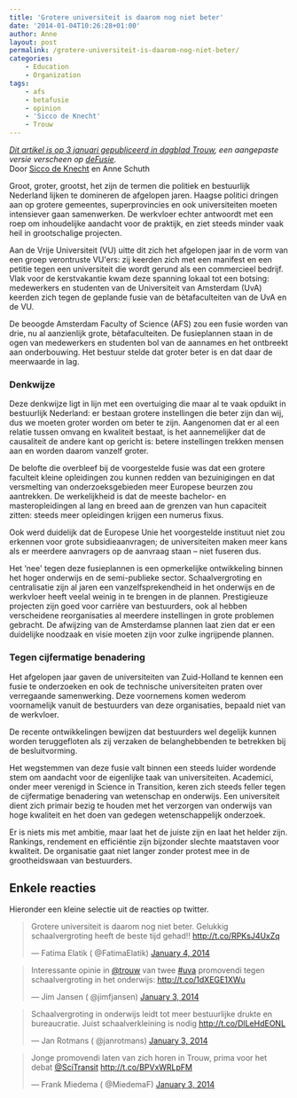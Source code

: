 ```yaml
---
title: 'Grotere universiteit is daarom nog niet beter'
date: '2014-01-04T10:26:28+01:00'
author: Anne
layout: post
permalink: /grotere-universiteit-is-daarom-nog-niet-beter/
categories:
    - Education
    - Organization
tags:
    - afs
    - betafusie
    - opinion
    - 'Sicco de Knecht'
    - Trouw
---
```


*[Dit artikel is op 3 januari gepubliceerd in dagblad Trouw](http://bit.ly/Ko0FaA), een aangepaste versie verscheen
op [deFusie](http://defusie.net/fusie-uva-en-vu-was-grootheidswaan/).*  
Door [Sicco de Knecht](http://siccodeknecht.wordpress.com/) en Anne Schuth

Groot, groter, grootst, het zijn de termen die politiek en bestuurlijk Nederland lijken te domineren de afgelopen jaren.
Haagse politici dringen aan op grotere gemeentes, superprovincies en ook universiteiten moeten intensiever gaan
samenwerken. De werkvloer echter antwoordt met een roep om inhoudelijke aandacht voor de praktijk, en ziet steeds minder
vaak heil in grootschalige projecten.

Aan de Vrije Universiteit (VU) uitte dit zich het afgelopen jaar in de vorm van een groep verontruste VU'ers: zij
keerden zich met een manifest en een petitie tegen een universiteit die wordt gerund als een commercieel bedrijf. Vlak
voor de kerstvakantie kwam deze spanning lokaal tot een botsing: medewerkers en studenten van de Universiteit van
Amsterdam (UvA) keerden zich tegen de geplande fusie van de bètafaculteiten van de UvA en de VU.

De beoogde Amsterdam Faculty of Science (AFS) zou een fusie worden van drie, nu al aanzienlijk grote, bètafaculteiten.
De fusieplannen staan in de ogen van medewerkers en studenten bol van de aannames en het ontbreekt aan onderbouwing. Het
bestuur stelde dat groter beter is en dat daar de meerwaarde in lag.

### Denkwijze

Deze denkwijze ligt in lijn met een overtuiging die maar al te vaak opduikt in bestuurlijk Nederland: er bestaan grotere
instellingen die beter zijn dan wij, dus we moeten groter worden om beter te zijn. Aangenomen dat er al een relatie
tussen omvang en kwaliteit bestaat, is het aannemelijker dat de causaliteit de andere kant op gericht is: betere
instellingen trekken mensen aan en worden daarom vanzelf groter.

De belofte die overbleef bij de voorgestelde fusie was dat een grotere faculteit kleine opleidingen zou kunnen redden
van bezuinigingen en dat versmelting van onderzoeksgebieden meer Europese beurzen zou aantrekken. De werkelijkheid is
dat de meeste bachelor- en masteropleidingen al lang en breed aan de grenzen van hun capaciteit zitten: steeds meer
opleidingen krijgen een numerus fixus.

Ook werd duidelijk dat de Europese Unie het voorgestelde instituut niet zou erkennen voor grote subsidieaanvragen; de
universiteiten maken meer kans als er meerdere aanvragers op de aanvraag staan – niet fuseren dus.

Het ‘nee' tegen deze fusieplannen is een opmerkelijke ontwikkeling binnen het hoger onderwijs en de semi-publieke
sector. Schaalvergroting en centralisatie zijn al jaren een vanzelfsprekendheid in het onderwijs en de werkvloer heeft
veelal weinig in te brengen in de plannen. Prestigieuze projecten zijn goed voor carrière van bestuurders, ook al hebben
verscheidene reorganisaties al meerdere instellingen in grote problemen gebracht. De afwijzing van de Amsterdamse
plannen laat zien dat er een duidelijke noodzaak en visie moeten zijn voor zulke ingrijpende plannen.

### Tegen cijfermatige benadering

Het afgelopen jaar gaven de universiteiten van Zuid-Holland te kennen een fusie te onderzoeken en ook de technische
universiteiten praten over verregaande samenwerking. Deze voornemens komen wederom voornamelijk vanuit de bestuurders
van deze organisaties, bepaald niet van de werkvloer.

De recente ontwikkelingen bewijzen dat bestuurders wel degelijk kunnen worden teruggefloten als zij verzaken de
belanghebbenden te betrekken bij de besluitvorming.

Het wegstemmen van deze fusie valt binnen een steeds luider wordende stem om aandacht voor de eigenlijke taak van
universiteiten. Academici, onder meer verenigd in Science in Transition, keren zich steeds feller tegen de cijfermatige
benadering van wetenschap en onderwijs. Een universiteit dient zich primair bezig te houden met het verzorgen van
onderwijs van hoge kwaliteit en het doen van gedegen wetenschappelijk onderzoek.

Er is niets mis met ambitie, maar laat het de juiste zijn en laat het helder zijn. Rankings, rendement en efficiëntie
zijn bijzonder slechte maatstaven voor kwaliteit. De organisatie gaat niet langer zonder protest mee in de
grootheidswaan van bestuurders.

## Enkele reacties

Hieronder een kleine selectie uit de reacties op twitter.

> Grotere universiteit is daarom nog niet beter. Gelukkig schaalvergroting heeft de beste tijd
> gehad!! <http://t.co/RPKsJ4UxZq>
>
> — Fatima Elatik (
> @FatimaElatik) [January 4, 2014](https://twitter.com/FatimaElatik/status/419375443251560448?ref_src=twsrc%5Etfw)


> Interessante opinie in [@trouw](https://twitter.com/trouw?ref_src=twsrc%5Etfw) van
> twee [\#uva](https://twitter.com/hashtag/uva?src=hash&ref_src=twsrc%5Etfw) promovendi tegen schaalvergroting in het
> onderwijs: <http://t.co/1dXEGE1XWu>
>
> — Jim Jansen (
> @jimfjansen) [January 3, 2014](https://twitter.com/jimfjansen/status/419187443892363265?ref_src=twsrc%5Etfw)

> Schaalvergroting in onderwijs leidt tot meer bestuurlijke drukte en bureaucratie. Juist schaalverkleining is
> nodig <http://t.co/DlLeHdEONL>
>
> — Jan Rotmans (
> @janrotmans) [January 3, 2014](https://twitter.com/janrotmans/status/419081910594580480?ref_src=twsrc%5Etfw)

> Jonge promovendi laten van zich horen in Trouw, prima voor het
> debat [@SciTransit](https://twitter.com/SciTransit?ref_src=twsrc%5Etfw) <http://t.co/BPVxWRLpFM>
>
> — Frank Miedema (
> @MiedemaF) [January 3, 2014](https://twitter.com/MiedemaF/status/419210500661346304?ref_src=twsrc%5Etfw)
